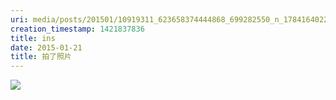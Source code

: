 ```yaml
---
uri: media/posts/201501/10919311_623658374444868_699282550_n_17841640222033595.jpg
creation_timestamp: 1421837836
title: ins
date: 2015-01-21
title: 拍了照片
---
```


![](media/posts/201501/10919311_623658374444868_699282550_n_17841640222033595.jpg)

